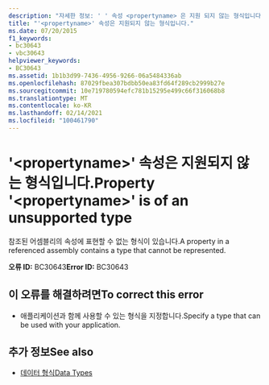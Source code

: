 ```yaml
---
description: "자세한 정보: ' ' 속성 <propertyname> 은 지원 되지 않는 형식입니다."
title: "'<propertyname>' 속성은 지원되지 않는 형식입니다."
ms.date: 07/20/2015
f1_keywords:
- bc30643
- vbc30643
helpviewer_keywords:
- BC30643
ms.assetid: 1b1b3d99-7436-4956-9266-06a5484336ab
ms.openlocfilehash: 87029fbea307bdbb50ea83fd64f289cb2999b27e
ms.sourcegitcommit: 10e719780594efc781b15295e499c66f316068b8
ms.translationtype: MT
ms.contentlocale: ko-KR
ms.lasthandoff: 02/14/2021
ms.locfileid: "100461790"
---
```

# <a name="property-propertyname-is-of-an-unsupported-type"></a><span data-ttu-id="157af-103">'\<propertyname>' 속성은 지원되지 않는 형식입니다.</span><span class="sxs-lookup"><span data-stu-id="157af-103">Property '\<propertyname>' is of an unsupported type</span></span>

<span data-ttu-id="157af-104">참조된 어셈블리의 속성에 표현할 수 없는 형식이 있습니다.</span><span class="sxs-lookup"><span data-stu-id="157af-104">A property in a referenced assembly contains a type that cannot be represented.</span></span>  
  
 <span data-ttu-id="157af-105">**오류 ID:** BC30643</span><span class="sxs-lookup"><span data-stu-id="157af-105">**Error ID:** BC30643</span></span>  
  
## <a name="to-correct-this-error"></a><span data-ttu-id="157af-106">이 오류를 해결하려면</span><span class="sxs-lookup"><span data-stu-id="157af-106">To correct this error</span></span>  
  
- <span data-ttu-id="157af-107">애플리케이션과 함께 사용할 수 있는 형식을 지정합니다.</span><span class="sxs-lookup"><span data-stu-id="157af-107">Specify a type that can be used with your application.</span></span>  
  
## <a name="see-also"></a><span data-ttu-id="157af-108">추가 정보</span><span class="sxs-lookup"><span data-stu-id="157af-108">See also</span></span>

- [<span data-ttu-id="157af-109">데이터 형식</span><span class="sxs-lookup"><span data-stu-id="157af-109">Data Types</span></span>](../programming-guide/language-features/data-types/index.md)
